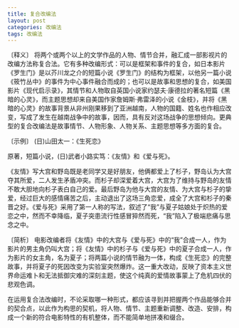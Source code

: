 ```yaml
---
title: 复合改编法
layout: post
categories: 改编法
tags: 改编法
---
```


〔释义〕 将两个或两个以上的文学作品的人物、情节合并，融汇成一部影视片的改编方法称复合法。它有多种改编形式：可以是框架和事件的复合，如日本影片《罗生门》是以芥川龙之介的短篇小说《罗生门》的结构为框架，以他另一篇小说《筱竹丛中》的事件为中心事件融合而成的；也可以是故事和思想的复合，如美国影片《现代启示录》，其情节和人物取自英国小说家约瑟夫·康德拉的著名短篇《黑暗的心灵》，而主题思想却来自美国作家詹姆斯·弗雷泽的小说《金枝》，并将《黑暗的心灵》的故事背景从非州刚果移到了亚洲越南，人物的国籍、姓名也作相应改变，写成了发生在越南战争中的故事，因而，具有反对这场战争的思想倾向。更典型的复合改编法是故事情节、人物形象、人物关系、主题思想等多方面的复合。

〔示例〕 (日)山田太一：《生死恋》

原著，短篇小说，(日)武者小路实笃：《友情》和《爱与死》。

《友情》写大宫和野岛既是老同学又是好朋友，他俩都爱上了杉子，野岛认为大宫夺其所爱，二人发生矛盾冲突。而杉子却深爱着大宫，大宫为了维持与野岛的友情不敢大胆地向杉子表白自己的爱。最后野岛为他与大宫的友情、为大宫与杉子的挚爱，经过巨大的感情痛苦之后，主动退出了这场三角恋爱，成全了大宫和杉子的秦晋之好。《爱与死》采用了第一人称的写法，叙述了“我”与夏子姑娘处于炽热的爱恋之中，然而不幸降临，夏子突患流行性感冒猝然而死，“我”陷入了极端悲痛与思念之中。

〔简析〕 电影改编者将《友情》中的大宫与《爱与死》中的“我”合成一人，作为影片的男主角仍叫大宫；将《友情》中的杉子与《爱与死》中的夏子合成一人，作为影片的女主角，名为夏子；将两篇小说的情节融为一体，构成《生死恋》的完整故事，并将夏子的死因改变为实验室突然爆炸。这一重大改动，反映了资本主义世界命运难卜和无法抵御灾难的深刻主题，使这个纯真的爱情故事蒙上了危机四伏的悲观色调。

在运用复合法改编时，不论采取哪一种形式，都应该寻到并把握两个作品能够合并的契合点，以此作为构思的契机，将人物、情节、主题重新调整、改造、安排，构成一个新的符合电影特性的有机整体，而不能简单地拼凑和缀合。 